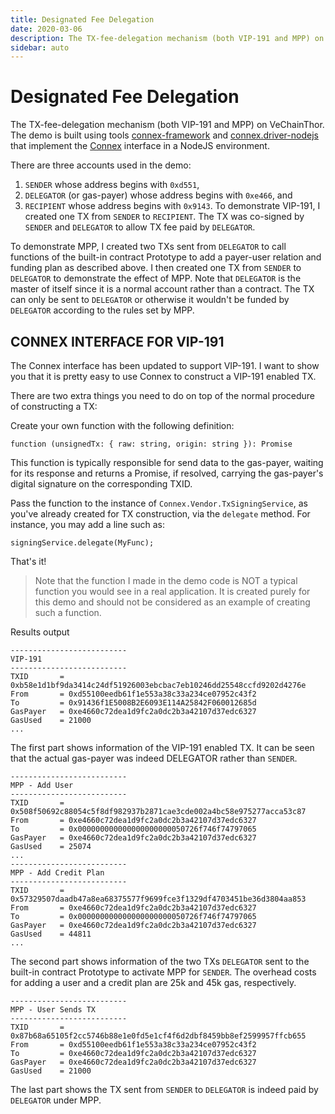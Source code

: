 ```yaml
---
title: Designated Fee Delegation
date: 2020-03-06
description: The TX-fee-delegation mechanism (both VIP-191 and MPP) on VeChainThor.
sidebar: auto
---
```

# Designated Fee Delegation 

The TX-fee-delegation mechanism (both VIP-191 and MPP) on VeChainThor. The demo is built using tools [connex-framework](https://github.com/vechain/connex-framework) and [connex.driver-nodejs](https://github.com/vechain/connex.driver-nodejs) that implement the [Connex](https://github.com/vechain/connex) interface in a NodeJS environment. 

There are three accounts used in the demo:

1. `SENDER` whose address begins with `0xd551`,
2. `DELEGATOR` (or gas-payer) whose address begins with `0xe466`, and
3. `RECIPIENT` whose address begins with `0x9143`.
To demonstrate VIP-191, I created one TX from `SENDER` to `RECIPIENT`. The TX was co-signed by `SENDER` and `DELEGATOR` to allow TX fee paid by `DELEGATOR`.

To demonstrate MPP, I created two TXs sent from `DELEGATOR` to call functions of the built-in contract Prototype to add a payer-user relation and funding plan as described above. I then created one TX from `SENDER` to `DELEGATOR` to demonstrate the effect of MPP. Note that `DELEGATOR` is the master of itself since it is a normal account rather than a contract. The TX can only be sent to `DELEGATOR` or otherwise it wouldn't be funded by `DELEGATOR` according to the rules set by MPP.

## CONNEX INTERFACE FOR VIP-191

The Connex interface has been updated to support VIP-191. I want to show you that it is pretty easy to use Connex to construct a VIP-191 enabled TX.

There are two extra things you need to do on top of the normal procedure of constructing a TX:

Create your own function with the following definition:

`function (unsignedTx: { raw: string, origin: string }): Promise`

This function is typically responsible for send data to the gas-payer, waiting for its response and returns a Promise, if resolved, carrying the gas-payer's digital signature on the corresponding TXID.

Pass the function to the instance of `Connex.Vendor.TxSigningService`, as you've already created for TX construction, via the `delegate` method. For instance, you may add a line such as:

`signingService.delegate(MyFunc);`

That's it!

>Note that the function I made in the demo code is NOT a typical function you would see in a real application. It is created purely for this demo and should not be considered as an example of creating such a function.

Results output

```
--------------------------
VIP-191
--------------------------
TXID       = 0xb58e1d1bf9da3414c24df51926003ebcbac7eb10246dd25548ccfd9202d4276e
From       = 0xd55100eedb61f1e553a38c33a234ce07952c43f2
To         = 0x91436f1E5008B2E6093E114A25842F060012685d
GasPayer   = 0xe4660c72dea1d9fc2a0dc2b3a42107d37edc6327
GasUsed    = 21000
...
```

The first part shows information of the VIP-191 enabled TX. It can be seen that the actual gas-payer was indeed DELEGATOR rather than `SENDER`.

```
--------------------------
MPP - Add User
--------------------------
TXID       = 0x508f50692c88054c5f8df982937b2871cae3cde002a4bc58e975277acca53c87
From       = 0xe4660c72dea1d9fc2a0dc2b3a42107d37edc6327
To         = 0x000000000000000000000050726f746f74797065
GasPayer   = 0xe4660c72dea1d9fc2a0dc2b3a42107d37edc6327
GasUsed    = 25074
...
--------------------------
MPP - Add Credit Plan
--------------------------
TXID       = 0x57329507daadb47a8ea68375577f9699fce3f1329df4703451be36d3804aa853
From       = 0xe4660c72dea1d9fc2a0dc2b3a42107d37edc6327
To         = 0x000000000000000000000050726f746f74797065
GasPayer   = 0xe4660c72dea1d9fc2a0dc2b3a42107d37edc6327
GasUsed    = 44811
...
```

The second part shows information of the two TXs `DELEGATOR` sent to the built-in contract Prototype to activate MPP for `SENDER`. The overhead costs for adding a user and a credit plan are 25k and 45k gas, respectively.

```
--------------------------
MPP - User Sends TX
--------------------------
TXID       = 0x87b68a65105f2cc5746b88e1e0fd5e1cf4f6d2dbf8459bb8ef2599957ffcb655
From       = 0xd55100eedb61f1e553a38c33a234ce07952c43f2
To         = 0xe4660c72dea1d9fc2a0dc2b3a42107d37edc6327
GasPayer   = 0xe4660c72dea1d9fc2a0dc2b3a42107d37edc6327
GasUsed    = 21000
```

The last part shows the TX sent from `SENDER` to `DELEGATOR` is indeed paid by `DELEGATOR` under MPP.